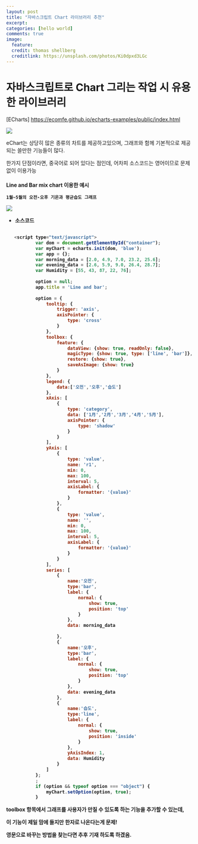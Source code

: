 ```yaml
---
layout: post
title: "자바스크립트 Chart 라이브러리 추천"
excerpt: 
categories: [hello world]
comments: true
image:
  feature:
  credit: thomas shellberg
  creditlink: https://unsplash.com/photos/Ki0dpxd3LGc
---
```



# 자바스크립트로 Chart 그리는 작업 시 유용한 라이브러리

[ECharts]  https://ecomfe.github.io/echarts-examples/public/index.html

<img src="https://cdn-images-1.medium.com/max/800/1*Q7dFNsCP0eSi23quzWs1fQ.jpeg">



eChart는 상당히 많은 종류의 차트를 제공하고있으며, 그래프와 함께 기본적으로 제공되는 쓸만한 기능들이 많다. 

한가지 단점이라면, 중국어로 되어 있다는 점인데, 어차피 소스코드는 영어이므로 문제없이 이용가능


 <h4> Line and Bar mix chart 이용한 예시 
 
    1월~5월의 오전-오후 기온과 평균습도 그래프 
 
 <img src="https://cdn-images-1.medium.com/max/800/1*JYUthLv6XEIEKUX6UaVVZA.jpeg">
 
 
 
 - 소스코드
 
 ```javascript
     
    <script type="text/javascript">
            var dom = document.getElementById("container");
            var myChart = echarts.init(dom, 'blue');
            var app = {};
            var morning_data = [2.0, 4.9, 7.0, 23.2, 25.6];
            var evening_data = [2.6, 5.9, 9.0, 26.4, 28.7];
            var Humidity = [55, 43, 87, 22, 76];
    
            option = null;
            app.title = 'Line and bar';
    
            option = {
                tooltip: {
                    trigger: 'axis',
                    axisPointer: {
                        type: 'cross'
                    }
                },
                toolbox: {
                    feature: {
                        dataView: {show: true, readOnly: false},
                        magicType: {show: true, type: ['line', 'bar']},
                        restore: {show: true},
                        saveAsImage: {show: true}
                    }
                },
                legend: {
                    data:['오전','오후','습도']
                },
                xAxis: [
                    {
                        type: 'category',
                        data: ['1月','2月','3月','4月','5月'],
                        axisPointer: {
                            type: 'shadow'
                        }
                    }
                ],
                yAxis: [
                    {
                        type: 'value',
                        name: 'r1',
                        min: 0,
                        max: 100,
                        interval: 5,
                        axisLabel: {
                            formatter: '{value}'
                        }
                    },
                    {
                        type: 'value',
                        name: '',
                        min: 0,
                        max: 100,
                        interval: 5,
                        axisLabel: {
                            formatter: '{value}'
                        }
                    }
                ],
                series: [
                    {
                        name:'오전',
                        type:'bar',
                        label: {
                            normal: {
                                show: true,
                                position: 'top'
                            }
                        },
                        data: morning_data
                        
                    },
                    {
                        name:'오후',
                        type:'bar',
                        label: {
                            normal: {
                                show: true,
                                position: 'top'
                            }
                        },
                        data: evening_data
                    },
                    {
                        name:'습도',
                        type:'line',
                        label: {
                            normal: {
                                show: true,
                                position: 'inside'
                            }
                        },
                        yAxisIndex: 1,
                        data: Humidity
                    }
                ]
            };
            ;
            if (option && typeof option === "object") {
                myChart.setOption(option, true);
            }

```

toolbox 항목에서 그래프를 사용자가 만질 수 있도록 하는 기능을 추가할 수 있는데, 

이 기능이 제일 맘에 들지만 한자로 나온다는게 문제! 

영문으로 바꾸는 방법을 찾는다면 추후 기재 하도록 하겠음.

